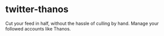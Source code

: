 # twitter-thanos
Cut your feed in half, without the hassle of culling by hand. Manage your followed accounts like Thanos.
